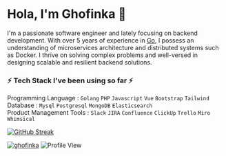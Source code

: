 # Hola, I'm Ghofinka 👋

I'm a passionate software engineer and lately focusing on backend development. With over 5 years of experience in [Go](https://go.dev/doc/), I possess an understanding of microservices architecture and distributed systems such as Docker. I thrive on solving complex problems and well-versed in designing scalable and resilient backend solutions.

### ⚡️ Tech Stack I've been using so far ⚡️
Programming Language : `Golang` `PHP` `Javascript` `Vue` `Bootstrap` `Tailwind` <br>
Database : `Mysql` `Postgresql` `MongoDB` `Elasticsearch` <br>
Product Management Tools : `Slack` `JIRA` `Confluence` `ClickUp` `Trello` `Miro` `Whimsical`

[![GitHub Streak](https://github-readme-streak-stats.herokuapp.com?user=ghofinka&theme=ayu-light&hide_border=true&hide_current_streak=true)](https://git.io/streak-stats)

[![ghofinka](https://img.shields.io/badge/-LinkedIn-blue?style=flat&logo=Linkedin&logoColor=white&link=https://www.linkedin.com/in/ghofinka/)](https://www.linkedin.com/in/ghofinka/)
![Profile View](https://visitor-badge.laobi.icu/badge?page_id=ghofinka.visitor-badge)

<!---![ghofinka's gitHub stats](https://github-readme-stats.vercel.app/api?username=ghofinka&count_private=true)--->

<!---
ghofinka/ghofinka is a ✨ special ✨ repository because its `README.md` (this file) appears on your GitHub profile.
You can click the Preview link to take a look at your changes.
--->
